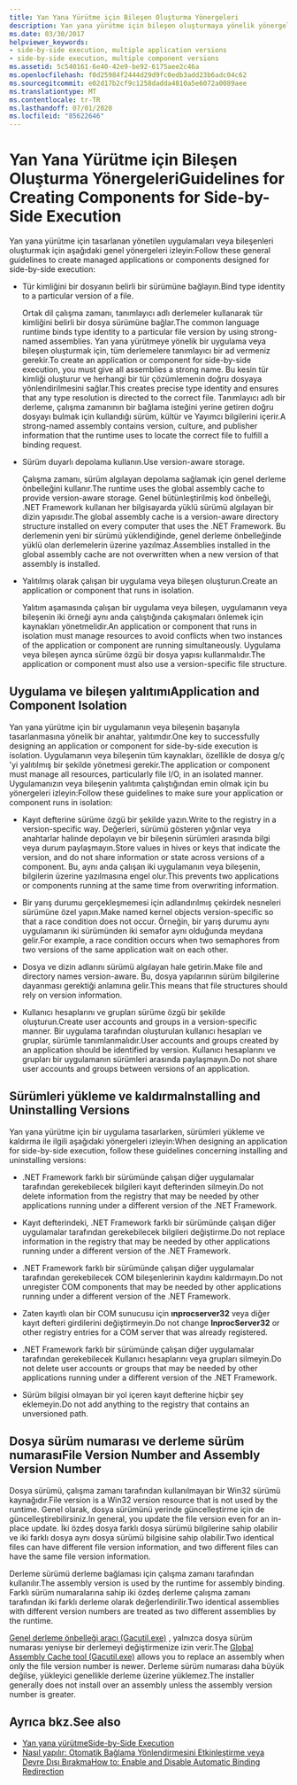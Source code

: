 ```yaml
---
title: Yan Yana Yürütme için Bileşen Oluşturma Yönergeleri
description: Yan yana yürütme için bileşen oluşturmaya yönelik yönergeleri gözden geçirin. Örneğin, tür kimliğini belirli bir dosya sürümüne bağlayın veya sürüm algılayan depolama kullanın.
ms.date: 03/30/2017
helpviewer_keywords:
- side-by-side execution, multiple application versions
- side-by-side execution, multiple component versions
ms.assetid: 5c540161-6e40-42e9-be92-6175aee2c46a
ms.openlocfilehash: f0d25984f2444d29d9fc0edb3add23b6adc04c62
ms.sourcegitcommit: e02d17b2cf9c1258dadda4810a5e6072a0089aee
ms.translationtype: MT
ms.contentlocale: tr-TR
ms.lasthandoff: 07/01/2020
ms.locfileid: "85622646"
---
```

# <a name="guidelines-for-creating-components-for-side-by-side-execution"></a><span data-ttu-id="4e0ab-104">Yan Yana Yürütme için Bileşen Oluşturma Yönergeleri</span><span class="sxs-lookup"><span data-stu-id="4e0ab-104">Guidelines for Creating Components for Side-by-Side Execution</span></span>
<span data-ttu-id="4e0ab-105">Yan yana yürütme için tasarlanan yönetilen uygulamaları veya bileşenleri oluşturmak için aşağıdaki genel yönergeleri izleyin:</span><span class="sxs-lookup"><span data-stu-id="4e0ab-105">Follow these general guidelines to create managed applications or components designed for side-by-side execution:</span></span>  
  
- <span data-ttu-id="4e0ab-106">Tür kimliğini bir dosyanın belirli bir sürümüne bağlayın.</span><span class="sxs-lookup"><span data-stu-id="4e0ab-106">Bind type identity to a particular version of a file.</span></span>  
  
     <span data-ttu-id="4e0ab-107">Ortak dil çalışma zamanı, tanımlayıcı adlı derlemeler kullanarak tür kimliğini belirli bir dosya sürümüne bağlar.</span><span class="sxs-lookup"><span data-stu-id="4e0ab-107">The common language runtime binds type identity to a particular file version by using strong-named assemblies.</span></span> <span data-ttu-id="4e0ab-108">Yan yana yürütmeye yönelik bir uygulama veya bileşen oluşturmak için, tüm derlemelere tanımlayıcı bir ad vermeniz gerekir.</span><span class="sxs-lookup"><span data-stu-id="4e0ab-108">To create an application or component for side-by-side execution, you must give all assemblies a strong name.</span></span> <span data-ttu-id="4e0ab-109">Bu kesin tür kimliği oluşturur ve herhangi bir tür çözümlemenin doğru dosyaya yönlendirilmesini sağlar.</span><span class="sxs-lookup"><span data-stu-id="4e0ab-109">This creates precise type identity and ensures that any type resolution is directed to the correct file.</span></span> <span data-ttu-id="4e0ab-110">Tanımlayıcı adlı bir derleme, çalışma zamanının bir bağlama isteğini yerine getiren doğru dosyayı bulmak için kullandığı sürüm, kültür ve Yayımcı bilgilerini içerir.</span><span class="sxs-lookup"><span data-stu-id="4e0ab-110">A strong-named assembly contains version, culture, and publisher information that the runtime uses to locate the correct file to fulfill a binding request.</span></span>  
  
- <span data-ttu-id="4e0ab-111">Sürüm duyarlı depolama kullanın.</span><span class="sxs-lookup"><span data-stu-id="4e0ab-111">Use version-aware storage.</span></span>  
  
     <span data-ttu-id="4e0ab-112">Çalışma zamanı, sürüm algılayan depolama sağlamak için genel derleme önbelleğini kullanır.</span><span class="sxs-lookup"><span data-stu-id="4e0ab-112">The runtime uses the global assembly cache to provide version-aware storage.</span></span> <span data-ttu-id="4e0ab-113">Genel bütünleştirilmiş kod önbelleği, .NET Framework kullanan her bilgisayarda yüklü sürümü algılayan bir dizin yapısıdır.</span><span class="sxs-lookup"><span data-stu-id="4e0ab-113">The global assembly cache is a version-aware directory structure installed on every computer that uses the .NET Framework.</span></span> <span data-ttu-id="4e0ab-114">Bu derlemenin yeni bir sürümü yüklendiğinde, genel derleme önbelleğinde yüklü olan derlemelerin üzerine yazılmaz.</span><span class="sxs-lookup"><span data-stu-id="4e0ab-114">Assemblies installed in the global assembly cache are not overwritten when a new version of that assembly is installed.</span></span>  
  
- <span data-ttu-id="4e0ab-115">Yalıtılmış olarak çalışan bir uygulama veya bileşen oluşturun.</span><span class="sxs-lookup"><span data-stu-id="4e0ab-115">Create an application or component that runs in isolation.</span></span>  
  
     <span data-ttu-id="4e0ab-116">Yalıtım aşamasında çalışan bir uygulama veya bileşen, uygulamanın veya bileşenin iki örneği aynı anda çalıştığında çakışmaları önlemek için kaynakları yönetmelidir.</span><span class="sxs-lookup"><span data-stu-id="4e0ab-116">An application or component that runs in isolation must manage resources to avoid conflicts when two instances of the application or component are running simultaneously.</span></span> <span data-ttu-id="4e0ab-117">Uygulama veya bileşen ayrıca sürüme özgü bir dosya yapısı kullanmalıdır.</span><span class="sxs-lookup"><span data-stu-id="4e0ab-117">The application or component must also use a version-specific file structure.</span></span>  
  
## <a name="application-and-component-isolation"></a><span data-ttu-id="4e0ab-118">Uygulama ve bileşen yalıtımı</span><span class="sxs-lookup"><span data-stu-id="4e0ab-118">Application and Component Isolation</span></span>  
 <span data-ttu-id="4e0ab-119">Yan yana yürütme için bir uygulamanın veya bileşenin başarıyla tasarlanmasına yönelik bir anahtar, yalıtımdır.</span><span class="sxs-lookup"><span data-stu-id="4e0ab-119">One key to successfully designing an application or component for side-by-side execution is isolation.</span></span> <span data-ttu-id="4e0ab-120">Uygulamanın veya bileşenin tüm kaynakları, özellikle de dosya g/ç 'yi yalıtılmış bir şekilde yönetmesi gerekir.</span><span class="sxs-lookup"><span data-stu-id="4e0ab-120">The application or component must manage all resources, particularly file I/O, in an isolated manner.</span></span> <span data-ttu-id="4e0ab-121">Uygulamanızın veya bileşenin yalıtımta çalıştığından emin olmak için bu yönergeleri izleyin:</span><span class="sxs-lookup"><span data-stu-id="4e0ab-121">Follow these guidelines to make sure your application or component runs in isolation:</span></span>  
  
- <span data-ttu-id="4e0ab-122">Kayıt defterine sürüme özgü bir şekilde yazın.</span><span class="sxs-lookup"><span data-stu-id="4e0ab-122">Write to the registry in a version-specific way.</span></span> <span data-ttu-id="4e0ab-123">Değerleri, sürümü gösteren yığınlar veya anahtarlar halinde depolayın ve bir bileşenin sürümleri arasında bilgi veya durum paylaşmayın.</span><span class="sxs-lookup"><span data-stu-id="4e0ab-123">Store values in hives or keys that indicate the version, and do not share information or state across versions of a component.</span></span> <span data-ttu-id="4e0ab-124">Bu, aynı anda çalışan iki uygulamanın veya bileşenin, bilgilerin üzerine yazılmasına engel olur.</span><span class="sxs-lookup"><span data-stu-id="4e0ab-124">This prevents two applications or components running at the same time from overwriting information.</span></span>  
  
- <span data-ttu-id="4e0ab-125">Bir yarış durumu gerçekleşmemesi için adlandırılmış çekirdek nesneleri sürümüne özel yapın.</span><span class="sxs-lookup"><span data-stu-id="4e0ab-125">Make named kernel objects version-specific so that a race condition does not occur.</span></span> <span data-ttu-id="4e0ab-126">Örneğin, bir yarış durumu aynı uygulamanın iki sürümünden iki semafor aynı olduğunda meydana gelir.</span><span class="sxs-lookup"><span data-stu-id="4e0ab-126">For example, a race condition occurs when two semaphores from two versions of the same application wait on each other.</span></span>  
  
- <span data-ttu-id="4e0ab-127">Dosya ve dizin adlarını sürümü algılayan hale getirin.</span><span class="sxs-lookup"><span data-stu-id="4e0ab-127">Make file and directory names version-aware.</span></span> <span data-ttu-id="4e0ab-128">Bu, dosya yapılarının sürüm bilgilerine dayanması gerektiği anlamına gelir.</span><span class="sxs-lookup"><span data-stu-id="4e0ab-128">This means that file structures should rely on version information.</span></span>  
  
- <span data-ttu-id="4e0ab-129">Kullanıcı hesaplarını ve grupları sürüme özgü bir şekilde oluşturun.</span><span class="sxs-lookup"><span data-stu-id="4e0ab-129">Create user accounts and groups in a version-specific manner.</span></span> <span data-ttu-id="4e0ab-130">Bir uygulama tarafından oluşturulan kullanıcı hesapları ve gruplar, sürümle tanımlanmalıdır.</span><span class="sxs-lookup"><span data-stu-id="4e0ab-130">User accounts and groups created by an application should be identified by version.</span></span> <span data-ttu-id="4e0ab-131">Kullanıcı hesaplarını ve grupları bir uygulamanın sürümleri arasında paylaşmayın.</span><span class="sxs-lookup"><span data-stu-id="4e0ab-131">Do not share user accounts and groups between versions of an application.</span></span>  
  
## <a name="installing-and-uninstalling-versions"></a><span data-ttu-id="4e0ab-132">Sürümleri yükleme ve kaldırma</span><span class="sxs-lookup"><span data-stu-id="4e0ab-132">Installing and Uninstalling Versions</span></span>  
 <span data-ttu-id="4e0ab-133">Yan yana yürütme için bir uygulama tasarlarken, sürümleri yükleme ve kaldırma ile ilgili aşağıdaki yönergeleri izleyin:</span><span class="sxs-lookup"><span data-stu-id="4e0ab-133">When designing an application for side-by-side execution, follow these guidelines concerning installing and uninstalling versions:</span></span>  
  
- <span data-ttu-id="4e0ab-134">.NET Framework farklı bir sürümünde çalışan diğer uygulamalar tarafından gerekebilecek bilgileri kayıt defterinden silmeyin.</span><span class="sxs-lookup"><span data-stu-id="4e0ab-134">Do not delete information from the registry that may be needed by other applications running under a different version of the .NET Framework.</span></span>  
  
- <span data-ttu-id="4e0ab-135">Kayıt defterindeki, .NET Framework farklı bir sürümünde çalışan diğer uygulamalar tarafından gerekebilecek bilgileri değiştirme.</span><span class="sxs-lookup"><span data-stu-id="4e0ab-135">Do not replace information in the registry that may be needed by other applications running under a different version of the .NET Framework.</span></span>  
  
- <span data-ttu-id="4e0ab-136">.NET Framework farklı bir sürümünde çalışan diğer uygulamalar tarafından gerekebilecek COM bileşenlerinin kaydını kaldırmayın.</span><span class="sxs-lookup"><span data-stu-id="4e0ab-136">Do not unregister COM components that may be needed by other applications running under a different version of the .NET Framework.</span></span>  
  
- <span data-ttu-id="4e0ab-137">Zaten kayıtlı olan bir COM sunucusu için **ınprocserver32** veya diğer kayıt defteri girdilerini değiştirmeyin.</span><span class="sxs-lookup"><span data-stu-id="4e0ab-137">Do not change **InprocServer32** or other registry entries for a COM server that was already registered.</span></span>  
  
- <span data-ttu-id="4e0ab-138">.NET Framework farklı bir sürümünde çalışan diğer uygulamalar tarafından gerekebilecek Kullanıcı hesaplarını veya grupları silmeyin.</span><span class="sxs-lookup"><span data-stu-id="4e0ab-138">Do not delete user accounts or groups that may be needed by other applications running under a different version of the .NET Framework.</span></span>  
  
- <span data-ttu-id="4e0ab-139">Sürüm bilgisi olmayan bir yol içeren kayıt defterine hiçbir şey eklemeyin.</span><span class="sxs-lookup"><span data-stu-id="4e0ab-139">Do not add anything to the registry that contains an unversioned path.</span></span>  
  
## <a name="file-version-number-and-assembly-version-number"></a><span data-ttu-id="4e0ab-140">Dosya sürüm numarası ve derleme sürüm numarası</span><span class="sxs-lookup"><span data-stu-id="4e0ab-140">File Version Number and Assembly Version Number</span></span>  
 <span data-ttu-id="4e0ab-141">Dosya sürümü, çalışma zamanı tarafından kullanılmayan bir Win32 sürümü kaynağıdır.</span><span class="sxs-lookup"><span data-stu-id="4e0ab-141">File version is a Win32 version resource that is not used by the runtime.</span></span> <span data-ttu-id="4e0ab-142">Genel olarak, dosya sürümünü yerinde güncelleştirme için de güncelleştirebilirsiniz.</span><span class="sxs-lookup"><span data-stu-id="4e0ab-142">In general, you update the file version even for an in-place update.</span></span> <span data-ttu-id="4e0ab-143">İki özdeş dosya farklı dosya sürümü bilgilerine sahip olabilir ve iki farklı dosya aynı dosya sürümü bilgisine sahip olabilir.</span><span class="sxs-lookup"><span data-stu-id="4e0ab-143">Two identical files can have different file version information, and two different files can have the same file version information.</span></span>  
  
 <span data-ttu-id="4e0ab-144">Derleme sürümü derleme bağlaması için çalışma zamanı tarafından kullanılır.</span><span class="sxs-lookup"><span data-stu-id="4e0ab-144">The assembly version is used by the runtime for assembly binding.</span></span> <span data-ttu-id="4e0ab-145">Farklı sürüm numaralarına sahip iki özdeş derleme çalışma zamanı tarafından iki farklı derleme olarak değerlendirilir.</span><span class="sxs-lookup"><span data-stu-id="4e0ab-145">Two identical assemblies with different version numbers are treated as two different assemblies by the runtime.</span></span>  
  
 <span data-ttu-id="4e0ab-146">[Genel derleme önbelleği aracı (Gacutil.exe)](../tools/gacutil-exe-gac-tool.md) , yalnızca dosya sürüm numarası yeniyse bir derlemeyi değiştirmenize izin verir.</span><span class="sxs-lookup"><span data-stu-id="4e0ab-146">The [Global Assembly Cache tool (Gacutil.exe)](../tools/gacutil-exe-gac-tool.md) allows you to replace an assembly when only the file version number is newer.</span></span> <span data-ttu-id="4e0ab-147">Derleme sürüm numarası daha büyük değilse, yükleyici genellikle derleme üzerine yüklemez.</span><span class="sxs-lookup"><span data-stu-id="4e0ab-147">The installer generally does not install over an assembly unless the assembly version number is greater.</span></span>  
  
## <a name="see-also"></a><span data-ttu-id="4e0ab-148">Ayrıca bkz.</span><span class="sxs-lookup"><span data-stu-id="4e0ab-148">See also</span></span>

- [<span data-ttu-id="4e0ab-149">Yan yana yürütme</span><span class="sxs-lookup"><span data-stu-id="4e0ab-149">Side-by-Side Execution</span></span>](side-by-side-execution.md)
- [<span data-ttu-id="4e0ab-150">Nasıl yapılır: Otomatik Bağlama Yönlendirmesini Etkinleştirme veya Devre Dışı Bırakma</span><span class="sxs-lookup"><span data-stu-id="4e0ab-150">How to: Enable and Disable Automatic Binding Redirection</span></span>](../configure-apps/how-to-enable-and-disable-automatic-binding-redirection.md)

